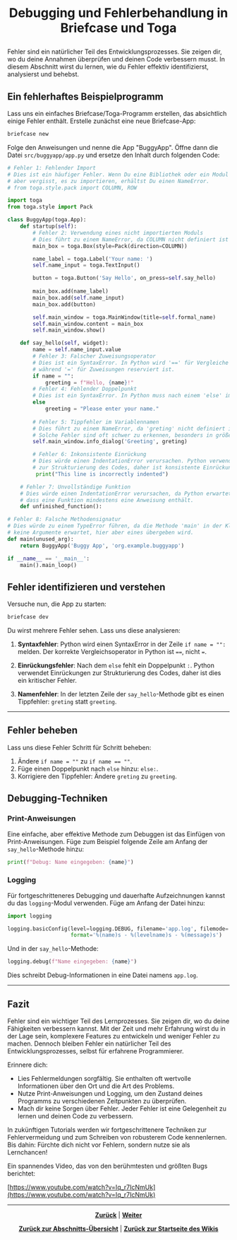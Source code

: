 # <p align="center">Debugging und Fehlerbehandlung in Briefcase und Toga</p>

Fehler sind ein natürlicher Teil des Entwicklungsprozesses. Sie zeigen dir, wo du deine Annahmen überprüfen und deinen Code verbessern musst. In diesem Abschnitt wirst du lernen, wie du Fehler effektiv identifizierst, analysierst und behebst.

## Ein fehlerhaftes Beispielprogramm

Lass uns ein einfaches Briefcase/Toga-Programm erstellen, das absichtlich einige Fehler enthält. Erstelle zunächst eine neue Briefcase-App:

```bash
briefcase new
```

Folge den Anweisungen und nenne die App "BuggyApp". Öffne dann die Datei `src/buggyapp/app.py` und ersetze den Inhalt durch folgenden Code:

```python
# Fehler 1: Fehlender Import
# Dies ist ein häufiger Fehler. Wenn Du eine Bibliothek oder ein Modul verwendest, 
# aber vergisst, es zu importieren, erhältst Du einen NameError.
# from toga.style.pack import COLUMN, ROW

import toga
from toga.style import Pack

class BuggyApp(toga.App):
    def startup(self):
        # Fehler 2: Verwendung eines nicht importierten Moduls
        # Dies führt zu einem NameError, da COLUMN nicht definiert ist
        main_box = toga.Box(style=Pack(direction=COLUMN))

        name_label = toga.Label('Your name: ')
        self.name_input = toga.TextInput()

        button = toga.Button('Say Hello', on_press=self.say_hello)
        
        main_box.add(name_label)
        main_box.add(self.name_input)
        main_box.add(button)

        self.main_window = toga.MainWindow(title=self.formal_name)
        self.main_window.content = main_box
        self.main_window.show()

    def say_hello(self, widget):
        name = self.name_input.value
        # Fehler 3: Falscher Zuweisungsoperator
        # Dies ist ein SyntaxError. In Python wird '==' für Vergleiche verwendet, 
        # während '=' für Zuweisungen reserviert ist.
        if name = "":
            greeting = f"Hello, {name}!"
        # Fehler 4: Fehlender Doppelpunkt
        # Dies ist ein SyntaxError. In Python muss nach einem 'else' immer ein ':' folgen.
        else
            greeting = "Please enter your name."
        
        # Fehler 5: Tippfehler im Variablennamen
        # Dies führt zu einem NameError, da 'greting' nicht definiert ist.
        # Solche Fehler sind oft schwer zu erkennen, besonders in größeren Codebasen.
        self.main_window.info_dialog('Greeting', greting)

        # Fehler 6: Inkonsistente Einrückung
        # Dies würde einen IndentationError verursachen. Python verwendet Einrückungen
        # zur Strukturierung des Codes, daher ist konsistente Einrückung entscheidend.
         print("This line is incorrectly indented")

    # Fehler 7: Unvollständige Funktion
    # Dies würde einen IndentationError verursachen, da Python erwartet, 
    # dass eine Funktion mindestens eine Anweisung enthält.
    def unfinished_function():

# Fehler 8: Falsche Methodensignatur
# Dies würde zu einem TypeError führen, da die Methode 'main' in der Klasse 'toga.App'
# keine Argumente erwartet, hier aber eines übergeben wird.
def main(unused_arg):
    return BuggyApp('Buggy App', 'org.example.buggyapp')

if __name__ == '__main__':
    main().main_loop()
```

## Fehler identifizieren und verstehen

Versuche nun, die App zu starten:

```bash
briefcase dev
```

Du wirst mehrere Fehler sehen. Lass uns diese analysieren:

1. **Syntaxfehler**: Python wird einen SyntaxError in der Zeile `if name = "":` melden. Der korrekte Vergleichsoperator in Python ist `==`, nicht `=`.

2. **Einrückungsfehler**: Nach dem `else` fehlt ein Doppelpunkt `:`. Python verwendet Einrückungen zur Strukturierung des Codes, daher ist dies ein kritischer Fehler.

3. **Namenfehler**: In der letzten Zeile der `say_hello`-Methode gibt es einen Tippfehler: `greting` statt `greeting`.

---

## Fehler beheben

Lass uns diese Fehler Schritt für Schritt beheben:

1. Ändere `if name = ""` zu `if name == ""`.
2. Füge einen Doppelpunkt nach `else` hinzu: `else:`.
3. Korrigiere den Tippfehler: Ändere `greting` zu `greeting`.

## Debugging-Techniken

### Print-Anweisungen

Eine einfache, aber effektive Methode zum Debuggen ist das Einfügen von Print-Anweisungen. Füge zum Beispiel folgende Zeile am Anfang der `say_hello`-Methode hinzu:

```python
print(f"Debug: Name eingegeben: {name}")
```

### Logging

Für fortgeschritteneres Debugging und dauerhafte Aufzeichnungen kannst du das `logging`-Modul verwenden. Füge am Anfang der Datei hinzu:

```python
import logging

logging.basicConfig(level=logging.DEBUG, filename='app.log', filemode='w',
                    format='%(name)s - %(levelname)s - %(message)s')
```

Und in der `say_hello`-Methode:

```python
logging.debug(f"Name eingegeben: {name}")
```

Dies schreibt Debug-Informationen in eine Datei namens `app.log`.

---

## Fazit

Fehler sind ein wichtiger Teil des Lernprozesses. Sie zeigen dir, wo du deine Fähigkeiten verbessern kannst. Mit der Zeit und mehr Erfahrung wirst du in der Lage sein, komplexere Features zu entwickeln und weniger Fehler zu machen. Dennoch bleiben Fehler ein natürlicher Teil des Entwicklungsprozesses, selbst für erfahrene Programmierer.

Erinnere dich:

- Lies Fehlermeldungen sorgfältig. Sie enthalten oft wertvolle Informationen über den Ort und die Art des Problems.
- Nutze Print-Anweisungen und Logging, um den Zustand deines Programms zu verschiedenen Zeitpunkten zu überprüfen.
- Mach dir keine Sorgen über Fehler. Jeder Fehler ist eine Gelegenheit zu lernen und deinen Code zu verbessern.

In zukünftigen Tutorials werden wir fortgeschrittenere Techniken zur Fehlervermeidung und zum Schreiben von robusterem Code kennenlernen. Bis dahin: Fürchte dich nicht vor Fehlern, sondern nutze sie als Lernchancen!

Ein spannendes Video, das von den berühmtesten und größten Bugs berichtet:

[https://www.youtube.com/watch?v=Iq_r7IcNmUk](https://www.youtube.com/watch?v=Iq_r7IcNmUk)

---

<p align="center">
<a href="/docs/06-entwicklung/06-frameworks/02-briefcase_und_toga/03-zusammenspiel/README.md"><strong>Zurück</strong></a> | 
<a href="/docs/06-entwicklung/07-digitale_produktentwicklung/README.md"><strong>Weiter</strong></a>
</p>

<p align="center">
<a href="/docs/06-entwicklung/06-frameworks/02-briefcase_und_toga/README.md/#dieses-kapitel-beinhaltet-folgende-abschnitte"><strong>Zurück zur Abschnitts-Übersicht</strong></a> | <a href="/docs/00-willkommen/README.md"><strong>Zurück zur Startseite des Wikis</strong></a>
</p>